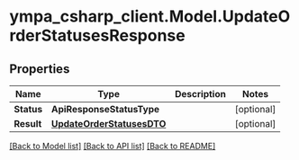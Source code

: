 # ympa_csharp_client.Model.UpdateOrderStatusesResponse

## Properties

Name | Type | Description | Notes
------------ | ------------- | ------------- | -------------
**Status** | **ApiResponseStatusType** |  | [optional] 
**Result** | [**UpdateOrderStatusesDTO**](UpdateOrderStatusesDTO.md) |  | [optional] 

[[Back to Model list]](../README.md#documentation-for-models) [[Back to API list]](../README.md#documentation-for-api-endpoints) [[Back to README]](../README.md)

